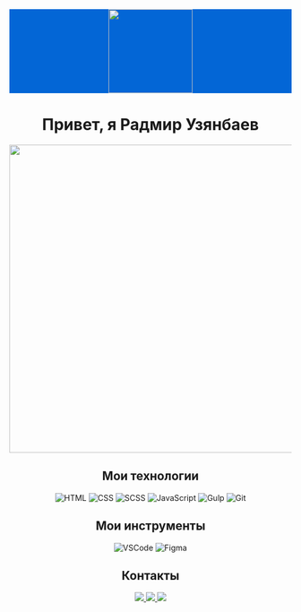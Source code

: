 <div align="center" style="background-color: #0366d6;">
    <img width="150" src="https://komarev.com/ghpvc/?username=uzyanbaev&color=4078c0">
</div>

<h1 align="center"><b>Привет, я Радмир Узянбаев</b></h1>

<p align="center">
  <a href="https://github.com/DenverCoder1/readme-typing-svg">
    <img width="550" src="https://readme-typing-svg.herokuapp.com?lines=Frontend+Web+Developer&center=true&width=380&height=45&color=0366d6">
  </a>
</p>

<h2 align="center"><b>Мои технологии</b></h2>
<p align="center">
  <img src="https://img.shields.io/badge/HTML-FF5733?style=for-the-badge&logo=html5&labelColor=000000&logoColor=FF5733" alt="HTML">
  <img src="https://img.shields.io/badge/CSS-1572B6?style=for-the-badge&logo=css3&labelColor=000000&logoColor=1572B6" alt="CSS">
  <img src="https://img.shields.io/badge/SCSS-C96195?style=for-the-badge&labelColor=000000&logo=sass&logoColor=C96195" alt="SCSS">
  <img src="https://img.shields.io/badge/JavaScript-F7DF1E?style=for-the-badge&logo=javascript&labelColor=000000&logoColor=F7DF1E" alt="JavaScript">
  <img src="https://img.shields.io/badge/Gulp-CF4647?style=for-the-badge&logo=gulp&labelColor=000000&logoColor=CF4647" alt="Gulp">
  <img src="https://img.shields.io/badge/Git-F05032?style=for-the-badge&logo=git&labelColor=000000&logoColor=F05032" alt="Git">
</p>

<h2 align="center"><b>Мои инструменты</b></h2>
<p align="center">
  <img src="https://img.shields.io/badge/VSCode-007ACC?style=for-the-badge&logo=visual-studio-code&labelColor=000000&logoColor=007ACC" alt="VSCode">
  <img src="https://img.shields.io/badge/Figma-F24E1E?style=for-the-badge&logo=figma&labelColor=000000&logoColor=F24E1E" alt="Figma">
</p>

<h2 align="center"><b>Контакты</b></h2>
<p align="center">
  <a href="mailto:uzyanbaevradmir@gmail.com">
    <img src="https://img.shields.io/badge/Email-0099CC?style=for-the-badge&logo=mail.ru&logoColor=white">
  </a>
  <a href="https://vk.com/uzyanbaev">
    <img src="https://img.shields.io/badge/VKontakte-4A76A8?style=for-the-badge&logo=vk&logoColor=white">
  </a>
  <a href="https://www.linkedin.com/in/uzyanbaev">
    <img src="https://img.shields.io/badge/LinkedIn-0A66C2?style=for-the-badge&logo=linkedin&logoColor=white">
  </a>
</p>
